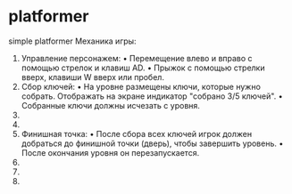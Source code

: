 # platformer
simple platformer
Механика игры:
1. Управление персонажем:
• Перемещение влево и вправо с помощью стрелок и клавиш AD.
• Прыжок с помощью стрелки вверх, клавиши W вверх или пробел.
2. Сбор ключей:
• На уровне размещены ключи, которые нужно собрать. Отображать на экране индикатор "собрано 3/5 ключей".
• Собранные ключи должны исчезать с уровня.
3.
4.
5.   Финишная точка:
• После сбора всех ключей игрок должен добраться до финишной точки (дверь), чтобы завершить уровень.
• После окончания уровня он перезапускается.
6.
7.
6. 
